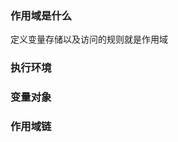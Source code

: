 <!--
 * @Author: qianqian.zhao
 * @Date: 2020-03-26 09:36:07
 * @LastEditors: qianqian.zhao
 * @LastEditTime: 2020-03-26 15:02:25
 * @Description: 作用域
 -->

### 作用域是什么
  定义变量存储以及访问的规则就是作用域

### 执行环境
### 变量对象
### 作用域链